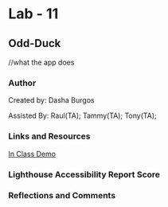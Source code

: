 # Lab - 11

## Odd-Duck

//what the app does

### Author

Created by: Dasha Burgos

Assisted By: Raul(TA); Tammy(TA); Tony(TA);

### Links and Resources

[In Class Demo](https://github.com/codefellows/seattle-code-201d97/tree/main/class-11/inclass-demo)

### Lighthouse Accessibility Report Score


### Reflections and Comments
